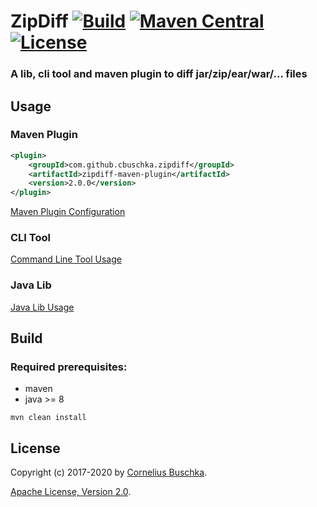 # ZipDiff [![Build](https://api.travis-ci.com/cbuschka/zipdiff.svg?branch=master)](https://travis-ci.com/github/cbuschka/zipdiff) [![Maven Central](https://img.shields.io/maven-central/v/com.github.cbuschka.zipdiff/zipdiff-maven-plugin.svg)](https://search.maven.org/search?q=g:com.github.cbuschka.zipdiff%20AND%20a:zipdiff-maven-plugin) [![License](https://img.shields.io/github/license/cbuschka/zipdiff.svg)](https://github.com/cbuschka/zipdiff/blob/master/license.txt)

### A lib, cli tool and maven plugin to diff jar/zip/ear/war/... files

## Usage

### Maven Plugin

```xml
<plugin>
    <groupId>com.github.cbuschka.zipdiff</groupId>
    <artifactId>zipdiff-maven-plugin</artifactId>
    <version>2.0.0</version>
</plugin>
```

[Maven Plugin Configuration](./doc/maven-plugin-usage.md)

### CLI Tool

[Command Line Tool Usage](./doc/cli-tool-usage.md)

### Java Lib

[Java Lib Usage](./doc/java-lib-usage.md)

## Build
### Required prerequisites:
* maven
* java >= 8

```
mvn clean install
```

## License
Copyright (c) 2017-2020 by [Cornelius Buschka](https://github.com/cbuschka).

[Apache License, Version 2.0](./license.txt).
